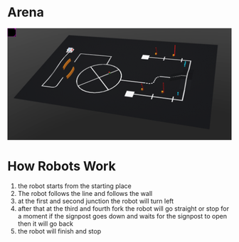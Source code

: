 # Arena
![alt text](https://github.com/2black0/webots-laboratory/blob/main/competition/line-arena/complete_robot.png)

# How Robots Work
1. the robot starts from the starting place
2. The robot follows the line and follows the wall
3. at the first and second junction the robot will turn left
4. after that at the third and fourth fork the robot will go straight or stop for a moment if the signpost goes down and waits for the signpost to open then it will go back
5. the robot will finish and stop
